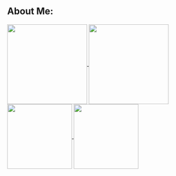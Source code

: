 <h2> About Me: </h2>
<a href="https://github.com/Alan0893">
  <img align="center" height="185" src="https://github-readme-stats.vercel.app/api/top-langs/?username=Alan0893&langs_count=8&theme=github_dark" />
</a>

<a href="https://github.com/Alan0893">
  <img align="center" height="185" src="https://github-readme-stats.vercel.app/api?username=Alan0893&show_icons=true&include_all_commits=true&theme=github_dark" />
</a>

<a href="https://github.com/Alan0893">
  <img align="center" height="150" src="https://github-readme-streak-stats.herokuapp.com/?user=Alan0893&background=0a0e12&ring=4078c0&fire=4183c4&currStreakNum=ffffff&sideNums=999999&currStreakLabel=f34b7d&sideLabels=f1e05a&dates=999999&hide_border=true" />
</a>

<a href="https://github.com/Alan0893">
  <img align="center" height="150" src="https://activity-graph.herokuapp.com/graph?username=Alan0893&color=4078c0&bg_color=0a0e12&line=4078c0&point=4183C4&area=true&area_color=9CDAF1&hide_border=true" />
</a>
